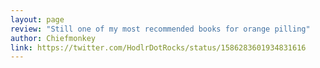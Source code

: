 ```yaml
---
layout: page
review: "Still one of my most recommended books for orange pilling"
author: Chiefmonkey
link: https://twitter.com/HodlrDotRocks/status/1586283601934831616
---
```

